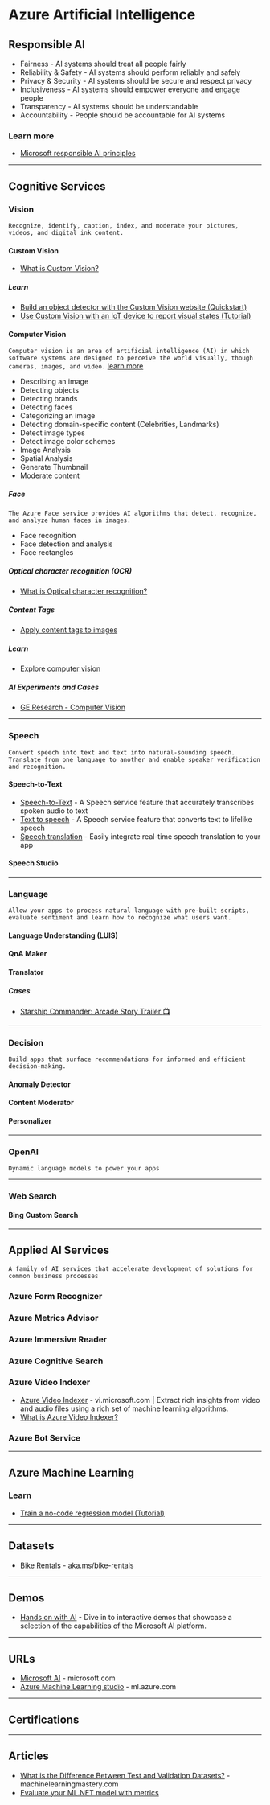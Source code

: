 # Azure Artificial Intelligence

## Responsible AI
* Fairness - AI systems should treat all people fairly
* Reliability & Safety - AI systems should perform reliably and safely
* Privacy & Security - AI systems should be secure and respect privacy
* Inclusiveness - AI systems should empower everyone and engage people
* Transparency - AI systems should be understandable
* Accountability - People should be accountable for AI systems

### Learn more
* [Microsoft responsible AI principles](https://www.microsoft.com/en-us/ai/our-approach)

-----
## Cognitive Services

### Vision
`Recognize, identify, caption, index, and moderate your pictures, videos, and digital ink content.`
#### Custom Vision
* [What is Custom Vision?](https://docs.microsoft.com/en-us/azure/cognitive-services/Custom-Vision-Service/overview)


##### Learn
* [Build an object detector with the Custom Vision website (Quickstart)](https://docs.microsoft.com/en-us/azure/cognitive-services/custom-vision-service/get-started-build-detector)
* [Use Custom Vision with an IoT device to report visual states (Tutorial)](https://docs.microsoft.com/en-us/azure/cognitive-services/Custom-Vision-Service/iot-visual-alerts-tutorial)

#### Computer Vision
`Computer vision is an area of artificial intelligence (AI) in which software systems are designed to perceive the world visually, though cameras, images, and video.` [learn more](https://docs.microsoft.com/en-us/azure/cognitive-services/computer-vision/)
* Describing an image
* Detecting objects
* Detecting brands
* Detecting faces
* Categorizing an image
* Detecting domain-specific content (Celebrities, Landmarks)
* Detect image types
* Detect image color schemes
* Image Analysis
* Spatial Analysis
* Generate Thumbnail
* Moderate content 

##### Face
`The Azure Face service provides AI algorithms that detect, recognize, and analyze human faces in images.`
* Face recognition
* Face detection and analysis
* Face rectangles

##### Optical character recognition (OCR)
* [What is Optical character recognition?](https://docs.microsoft.com/en-us/azure/cognitive-services/computer-vision/overview-ocr)

##### Content Tags
* [Apply content tags to images](https://docs.microsoft.com/en-us/azure/cognitive-services/computer-vision/concept-tagging-images)

##### Learn
* [Explore computer vision](https://aka.ms/explore-computer-vision)


##### AI Experiments and Cases
* [GE Research - Computer Vision](https://www.ge.com/research/technology-domains/artificial-intelligence/computer-vision)

-----

### Speech
`Convert speech into text and text into natural-sounding speech. Translate from one language to another and enable speaker verification and recognition.`

#### Speech-to-Text
* [Speech-to-Text](https://azure.microsoft.com/en-gb/services/cognitive-services/speech-to-text/) - A Speech service feature that accurately transcribes spoken audio to text
* [Text to speech](https://azure.microsoft.com/en-us/services/cognitive-services/text-to-speech/) - A Speech service feature that converts text to lifelike speech
* [Speech translation](https://azure.microsoft.com/en-us/services/cognitive-services/speech-translation) - Easily integrate real-time speech translation to your app



#### Speech Studio

-----

### Language
`Allow your apps to process natural language with pre-built scripts, evaluate sentiment and learn how to recognize what users want.`
#### Language Understanding (LUIS)
#### QnA Maker
#### Translator

##### Cases
* [Starship Commander: Arcade Story Trailer :tv:](https://youtu.be/Oq3dnkY4XWg)

-----

### Decision
`Build apps that surface recommendations for informed and efficient decision-making.`
#### Anomaly Detector
#### Content Moderator
#### Personalizer

-----
### OpenAI
`Dynamic language models to power your apps`

-----
### Web Search
#### Bing Custom Search


-----

## Applied AI Services
`A family of AI services that accelerate development of solutions for common business processes`
### Azure Form Recognizer
### Azure Metrics Advisor
### Azure Immersive Reader
### Azure Cognitive Search
### Azure Video Indexer
* [Azure Video Indexer](https://vi.microsoft.com/en-us) - vi.microsoft.com | Extract rich insights from video and audio files using a rich set of machine learning algorithms.
* [What is Azure Video Indexer?](https://docs.microsoft.com/en-us/azure/azure-video-indexer/video-indexer-overview)
### Azure Bot Service

-----

## Azure Machine Learning


### Learn
* [Train a no-code regression model (Tutorial)](https://docs.microsoft.com/en-us/azure/machine-learning/tutorial-designer-automobile-price-train-score)


-----
## Datasets
* [Bike Rentals](https://aka.ms/bike-rentals) - aka.ms/bike-rentals


-----
## Demos
* [Hands on with AI](https://aidemos.microsoft.com/) - Dive in to interactive demos that showcase a selection of the capabilities of the Microsoft AI platform.

-----
## URLs
* [Microsoft AI](https://www.microsoft.com/ai) - microsoft.com
* [Azure Machine Learning studio](https://ml.azure.com/) - ml.azure.com

-----

## Certifications

-----
## Articles
* [What is the Difference Between Test and Validation Datasets?](https://machinelearningmastery.com/difference-test-validation-datasets/) - machinelearningmastery.com
* [Evaluate your ML.NET model with metrics](https://docs.microsoft.com/en-us/dotnet/machine-learning/resources/metrics)
